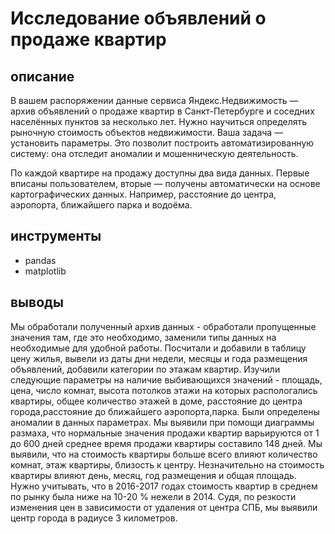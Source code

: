 # Исследование объявлений о продаже квартир
## описание
В вашем распоряжении данные сервиса Яндекс.Недвижимость — архив объявлений о продаже квартир в Санкт-Петербурге и соседних населённых пунктов за несколько лет. Нужно научиться определять рыночную стоимость объектов недвижимости. Ваша задача — установить параметры. Это позволит построить автоматизированную систему: она отследит аномалии и мошенническую деятельность.

По каждой квартире на продажу доступны два вида данных. Первые вписаны пользователем, вторые — получены автоматически на основе картографических данных. Например, расстояние до центра, аэропорта, ближайшего парка и водоёма.
## инструменты
- pandas
- matplotlib
## выводы
Мы обработали полученный архив данных - обработали пропущенные значения там, где это необходимо, заменили типы данных на необходимые для удобной работы. Посчитали и добавили в таблицу цену жилья, вывели из даты дни недели, месяцы и года размещения объявлений, добавили категории по этажам квартир. Изучили следующие параметры на наличие выбивающихся значений - площадь, цена, число комнат, высота потолков этажи на которых распологались квартиры, общее количество этажей в доме, расстояние до центра города,расстояние до ближайшего аэропорта,парка. Были определены аномалии в данных параметрах. Мы выявили при помощи диаграммы размаха, что нормальные значения продажи квартир варьируются от 1 до 600 дней среднее время продажи квартиры составило 148 дней. Мы выявили, что на стоимость квартиры больше всего влияют количество комнат, этаж квартиры, близость к центру. Незначительно на стоимость квартиры влияют день, месяц, год размещения и общая площадь. Нужно учитывать, что в 2016-2017 годах стоимость квартир в среднем по рынку была ниже на 10-20 % нежели в 2014. Судя, по резкости изменения цен в зависимости от удаления от центра СПБ, мы выявили центр города в радиусе 3 километров.
